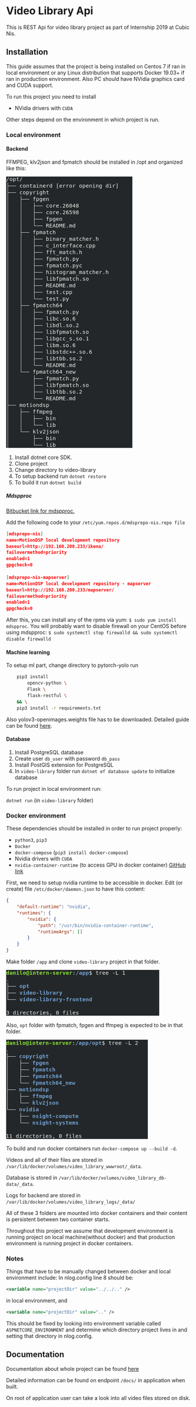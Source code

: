 # Video Library Api

This is REST Api for video library project as part of Internship 2019 at Cubic Nis.

## Installation
This guide assumes that the project is being installed on Centos 7 if ran in local environment or any Linux distribution that supports Docker 19.03+ if ran in production environment.
Also PC should have NVidia graphics card and CUDA support.

To run this project you need to install
- NVidia drivers with ```CUDA```

Other steps depend on the environment in which project is run.

### Local environment

#### Backend
FFMPEG, klv2json and fpmatch should be installed in /opt and organized like this:

<img src="readme images/opt.png"
     alt="Markdown Monster icon"
     style="margin-right: 10px;" />

1. Install dotnet core SDK.
2. Clone project
3. Change directory to video-library
4. To setup backend run ```dotnet restore```
5. To build it run ```dotnet build```

##### Mdspproc 
[Bitbucket link for mdspproc. ](https://bitbucket.motiondsp.com/projects/IKENA/repos/ikena-isr/browse/core)

Add the following code to your ```/etc/yum.repos.d/mdsprepo-nis.repo file```

```json
[mdsprepo-nis]
name=MotionDSP local development repository
baseurl=http://192.168.200.233/ikena/
failovermethod=priority
enabled=1
gpgcheck=0

[mdsprepo-nis-mapserver]
name=MotionDSP local development repository - mapserver
baseurl=http://192.168.200.233/mapserver/
failovermethod=priority
enabled=1
gpgcheck=0 
```

After this, you can install any of the rpms via yum: ```$ sudo yum install mdspproc```. You will probably want to disable firewall on your CentOS before using mdspproc: ```$ sudo systemctl stop firewalld && sudo systemctl disable firewalld```

#### Machine learning
To setup ml part, change directory to pytorch-yolo run
```bash
    pip3 install
        opencv-python \
        Flask \
        flask-restful \
    && \
    pip3 install -r requirements.txt
```
Also yolov3-openimages.weights file has to be downloaded.
Detailed guide can be found [here](https://kobrica.github.io/Documentation_Cubic/).

#### Database
1. Install PostgreSQL database
2. Create user ```db_user``` with password ```db_pass```
3. Install PostGIS extension for PostgreSQL
4. In ```video-library``` folder run ```dotnet ef database update``` to initialize database

To run project in local environment run:

```dotnet run``` (in ```video-library``` folder)


### Docker environment
These dependencies should be installed in order to run project properly:
- ```python3```, ```pip3```
- ```Docker```
- ```docker-compose``` (```pip3 install docker-compose```)
- Nvidia drivers with ```CUDA```
- ```nvidia-container-runtime``` (to access GPU in docker container) [GitHub link](https://github.com/NVIDIA/nvidia-container-runtime)

First, we need to setup nvidia runtime to be accessible in docker.
Edit (or create) file ```/etc/docker/daemon.json``` to have this content:
```json
{
    "default-runtime": "nvidia",
    "runtimes": {
        "nvidia": {
            "path": "/usr/bin/nvidia-container-runtime",
            "runtimeArgs": []
        }
    }
}
```
Make folder ```/app``` and clone ```video-library``` project in that folder.

<img src="readme images/app.png"
     alt="Markdown Monster icon"
     style="margin-right: 10px;" />

Also, ```opt``` folder with fpmatch, fpgen and ffmpeg is expected to be in that folder.

<img src="readme images/app-opt.png"
     alt="Markdown Monster icon"
     style="margin-right: 10px;" />
     
To build and run docker containers run ```docker-compose up --build -d```.

Videos and all of their files are stored in ```/var/lib/docker/volumes/video_library_wwwroot/_data```.

Database is stored in ```/var/lib/docker/volumes/video_library_db-data/_data```.

Logs for backend are stored in ```/var/lib/docker/volumes/video_library_logs/_data/```

All of these 3 folders are mounted into docker containers and their content is persistent between two container starts.

Throughout this project we assume that development environment is running project on local machine(without docker) and that production environment is running project in docker containers.

### Notes
Things that have to be manually changed between docker and local environment include:
In nlog.config line 8 should be:
```xml
<variable name="projectDir" value="../../.." />
```
in local environment, and 
```xml
<variable name="projectDir" value=".." />
```

This should be fixed by looking into environment variable called ```ASPNETCORE_ENVIRONMENT``` and determine which directory project lives in and setting that directory in nlog.config.

## Documentation
Documentation about whole project can be found [here](https://docs.google.com/document/d/1IFl4jlQL20EeGLc_YEWO_NZU27vp2Yt8vclcXb1e0bo/edit?ts=5d3834ee#)

Detailed information can be found on endpoint ```/docs/``` in application when built.

On root of application user can take a look into all video files stored on disk.